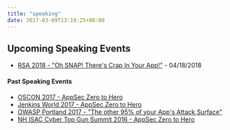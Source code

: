 ```yaml
---
title: "speaking"
date: 2017-03-09T13:19:25+08:00
---
```


## Upcoming Speaking Events
- [RSA 2018 - "Oh SNAP! There's Crap In Your App!"](www.rsaconference.com) - 04/18/2018

#### Past Speaking Events
- [OSCON 2017 - AppSec Zero to Hero](https://conferences.oreilly.com/oscon/oscon-tx/public/schedule/detail/56475)
- [Jenkins World 2017 - AppSec Zero to Hero](https://jenkinsworld20162017.sched.com/event/AK3Z/securing-your-code-from-zero-to-hero)
- [OWASP Portland 2017 - "The other 95% of your App's Attack Surface"](https://calagator.org/events/1250471438)
- [NH ISAC Cyber Top Gun Summit 2016 - AppSec Zero to Hero](https://nhisac.org/events/category/2016-fall-healthcare-summit/)
